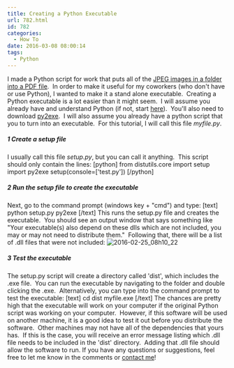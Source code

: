 ```yaml
---
title: Creating a Python Executable
url: 782.html
id: 782
categories:
  - How To
date: 2016-03-08 08:00:14
tags:
  - Python
---
```


I made a Python script for work that puts all of the [JPEG images in a folder into a PDF file](/creating-a-summary-pdf-of-images/).  In order to make it useful for my coworkers (who don't have or use Python), I wanted to make it a stand alone executable.  Creating a Python executable is a lot easier than it might seem.  I will assume you already have and understand Python (if not, start [here](https://www.python.org/about/gettingstarted/)).  You'll also need to download [py2exe](http://www.py2exe.org/).  I will also assume you already have a python script that you to turn into an executable.  For this tutorial, I will call this file _myfile.py_.

##### 1 Create a setup file

I usually call this file _setup.py_, but you can call it anything.  This script should only contain the lines: \[python\] from distutils.core import setup import py2exe setup(console=\['test.py'\]) \[/python\]

##### 2 Run the setup file to create the executable

Next, go to the command prompt (windows key + "cmd") and type: \[text\] python setup.py py2exe \[/text\] This runs the setup.py file and creates the executable.  You should see an output window that says something like "Your executable(s) also depend on these dlls which are not included, you may or may not need to distribute them."  Following that, there will be a list of .dll files that were not included: ![2016-02-25_08h10_22](/wp-content/uploads/2016/02/2016-02-25_08h10_22.png)

##### 3 Test the executable

The setup.py script will create a directory called 'dist', which includes the .exe file.  You can run the executable by navigating to the folder and double clicking the .exe.  Alternatively, you can type into the command prompt to test the executable: \[text\] cd dist myfile.exe \[/text\] The chances are pretty high that the executable will work on your computer if the original Python script was working on your computer.  However, if this software will be used on another machine, it is a good idea to test it out before you distribute the software.  Other machines may not have all of the dependencies that yours has.  If this is the case, you will receive an error message listing which .dll file needs to be included in the 'dist' directory.  Adding that .dll file should allow the software to run. If you have any questions or suggestions, feel free to let me know in the comments or [contact me](/contact/)!
